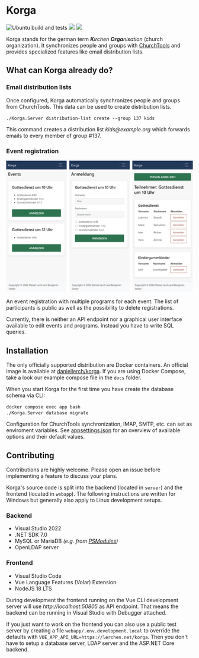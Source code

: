 # Korga

![Ubuntu build and tests](https://github.com/daniel-lerch/korga/workflows/Ubuntu%20build%20and%20tests/badge.svg)
[![](https://img.shields.io/docker/pulls/daniellerch/korga.svg)](https://hub.docker.com/r/daniellerch/korga)
[![](https://img.shields.io/docker/image-size/daniellerch/korga/latest.svg)](https://hub.docker.com/r/daniellerch/korga)

Korga stands for the german term _**K**irchen **Orga**nisation_ (church organization).
It synchronizes people and groups with [ChurchTools](https://church.tools) and provides specialized features like email distribution lists.

## What can Korga already do?

### Email distribution lists

Once configured, Korga automatically synchronizes people and groups from ChurchTools. This data can be used to create distribution lists.

```
./Korga.Server distribution-list create --group 137 kids
```

This command creates a distribution list _kids@example.org_ which forwards emails to every member of group #137.

### Event registration

![Three screenshots of Korga's event registration](docs/assets/event_registration_overview.png)

An event registration with multiple programs for each event. The list of participants is public as well as the possibility to delete registrations.

Currently, there is neither an API endpoint nor a graphical user interface available to edit events and programs. Instead you have to write SQL queries.

## Installation

The only officially supported distribution are Docker containers. An official image is available at [daniellerch/korga](https://hub.docker.com/r/daniellerch/korga).
If you are using Docker Compose, take a look our example compose file in the `docs` folder.

When you start Korga for the first time you have create the database schema via CLI:

```
docker compose exec app bash
./Korga.Server database migrate
```

Configuration for ChurchTools synchronization, IMAP, SMTP, etc. can set as enviroment variables.
See [appsettings.json](server/src/Korga.Server/appsettings.json) for an overview of available options and their default values.

## Contributing

Contributions are highly welcome. Please open an issue before implementing a feature to discuss your plans.

Korga's source code is split into the backend (located in `server`) and the frontend (located in `webapp`).
The following instructions are written for Windows but generally also apply to Linux development setups.

### Backend
- Visual Studio 2022
- .NET SDK 7.0
- MySQL or MariaDB _(e.g. from [PSModules](https://github.com/daniel-lerch/psmodules))_
- OpenLDAP server

### Frontend
- Visual Studio Code
- Vue Language Features (Volar) Extension
- NodeJS 18 LTS

During development the frontend running on the Vue CLI development server will use _http://localhost:50805_ as API endpoint.
That means the backend can be running in Visual Studio with Debugger attached.

If you just want to work on the frontend you can also use a public test server by creating a file `webapp/.env.development.local`
to override the defaults with `VUE_APP_API_URL=https://lerchen.net/korga`.
Then you don't have to setup a database server, LDAP server and the ASP.NET Core backend.
